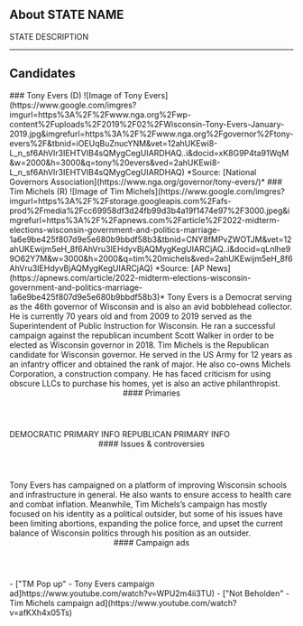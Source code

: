 ## About STATE NAME
STATE DESCRIPTION

---

## Candidates

<Grid>
  <Box>
    ### Tony Evers (D)
    ![Image of Tony Evers](https://www.google.com/imgres?imgurl=https%3A%2F%2Fwww.nga.org%2Fwp-content%2Fuploads%2F2019%2F02%2FWisconsin-Tony-Evers-January-2019.jpg&imgrefurl=https%3A%2F%2Fwww.nga.org%2Fgovernor%2Ftony-evers%2F&tbnid=iOEUqBuZnucYNM&vet=12ahUKEwi8-L_n_sf6AhVIr3IEHTVIB4sQMygCegUIARDHAQ..i&docid=xK8G9P4ta91WqM&w=2000&h=3000&q=tony%20evers&ved=2ahUKEwi8-L_n_sf6AhVIr3IEHTVIB4sQMygCegUIARDHAQ)
    *Source: [National Governors Association](https://www.nga.org/governor/tony-evers/)*
  </Box>
  <Box>
    ### Tim Michels (R)
    ![Image of Tim Michels](https://www.google.com/imgres?imgurl=https%3A%2F%2Fstorage.googleapis.com%2Fafs-prod%2Fmedia%2Fcc69958df3d24fb99d3b4a19f1474e97%2F3000.jpeg&imgrefurl=https%3A%2F%2Fapnews.com%2Farticle%2F2022-midterm-elections-wisconsin-government-and-politics-marriage-1a6e9be425f807d9e5e680b9bbdf58b3&tbnid=CNY8fMPvZWOTJM&vet=12ahUKEwijm5eH_8f6AhVru3IEHdyvBjAQMygKegUIARCjAQ..i&docid=qLnlhe99O62Y7M&w=3000&h=2000&q=tim%20michels&ved=2ahUKEwijm5eH_8f6AhVru3IEHdyvBjAQMygKegUIARCjAQ)
    *Source: [AP News](https://apnews.com/article/2022-midterm-elections-wisconsin-government-and-politics-marriage-1a6e9be425f807d9e5e680b9bbdf58b3)*
  </Box>

  <Box>
    Tony Evers is a Democrat serving as the 46th governor of Wisconsin and is also an avid bobblehead collector. He is currently 70 years old and from 2009 to 2019 served as the Superintendent of Public Instruction for Wisconsin. He ran a successful campaign against the republican incumbent Scott Walker in order to be elected as Wisconsin governor in 2018.
  </Box>
  <Box>
    Tim Michels is the Republican candidate for Wisconsin governor. He served in the US Army for 12 years as an infantry officer and obtained the rank of major. He also co-owns Michels Corporation, a construction company. He has faced criticism for using obscure LLCs to purchase his homes, yet is also an active philanthropist.   </Box>
  </Box>
  <Header>
    #### Primaries
  </Header>
  <Box>
    DEMOCRATIC PRIMARY INFO
  </Box>
  <Box>
    REPUBLICAN PRIMARY INFO
  </Box>

  <Header>
    #### Issues & controversies
  </Header>

  <WideBox>
    Tony Evers has campaigned on a platform of improving Wisconsin schools and infrastructure in general. He also wants to ensure access to health care and combat inflation. Meanwhile, Tim Michels’s campaign has mostly focused on his identity as a political outsider, but some of his issues have been limiting abortions, expanding the police force, and upset the current balance of Wisconsin politics through his position as an outsider.   </WideBox>
  </WideBox>
  <Header>
    #### Campaign ads
  </Header>
  <Box>
    - ["TM Pop up" - Tony Evers campaign ad]https://www.youtube.com/watch?v=WPU2m4ii3TU)
  </Box>
  <Box>
    - ["Not Beholden" - Tim Michels campaign ad](https://www.youtube.com/watch?v=afKXh4x05Ts)
  </Box>
</Grid>
